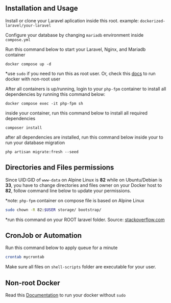 ## Installation and Usage

Install or clone your Laravel aplication inside this root. example: `dockerized-laravel/your-laravel`

Configure your database by changing `mariadb` environment inside `compose.yml`

Run this command below to start your Laravel, Nginx, and Mariadb container

```shell
docker compose up -d
```

\*use `sudo` if you need to run this as root user. Or, check this [docs](https://docs.docker.com/engine/install/linux-postinstall/#manage-docker-as-a-non-root-user) to run docker with non-root user

After all containers is up/running, login to your `php-fpm` container to install all dependencies by running this command below:

```shell
docker compose exec -it php-fpm sh
```

inside your container, run this command below to install all required dependencies

```shell
composer install
```

after all dependencies are installed, run this command below inside your to run your database migration

```shell
php artisan migrate:fresh --seed
```

## Directories and Files permissions

Since UID:GID of `www-data` on Alpine Linux is **82** while on Ubuntu/Debian is **33**, you have to change directories and files owner on your Docker host to **82**, follow command line below to update your permissions.

\*note: `php-fpm` container on compose file is based on Alpine Linux

```bash
sudo chown -R 82:$USER storage/ bootstrap/
```

\*run this command on your ROOT laravel folder. Source: [stackoverflow.com](https://stackoverflow.com/questions/66507234/docker-volume-mount-and-permissions-www-data-on-host-33-becomes-xfs-33-in-a)

## CronJob or Automation

Run this command below to apply queue for a minute

```sh
crontab mycrontab
```

Make sure all files on `shell-scripts` folder are executable for your user.

## Non-root Docker

Read this [Documentation](https://docs.docker.com/engine/install/linux-postinstall/#manage-docker-as-a-non-root-user) to run your docker without `sudo`
